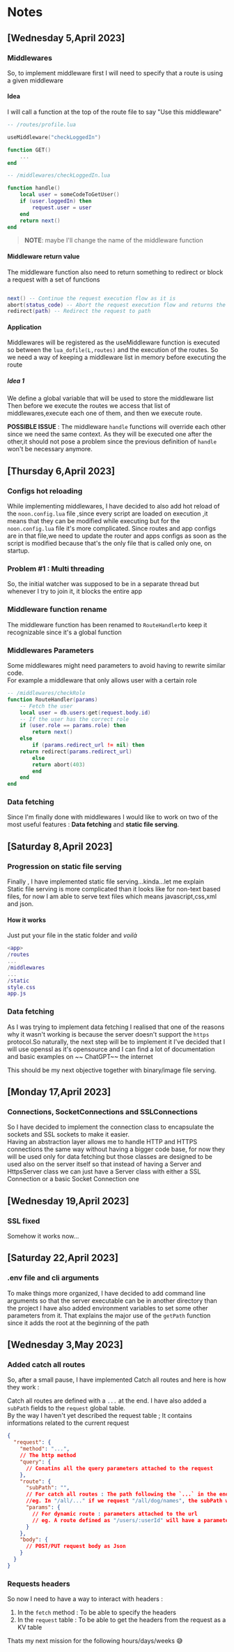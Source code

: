 # Notes

## [Wednesday 5,April 2023]

### Middlewares

So, to implement middleware first I will need to specify that a route is using a given middleware

#### Idea

I will call a function at the top of the route file to say "Use this middleware"

```lua
-- /routes/profile.lua

useMiddleware("checkLoggedIn")

function GET()
    ...
end

-- /middlewares/checkLoggedIn.lua

function handle()
    local user = someCodeToGetUser()
    if (user.loggedIn) then
        request.user = user
    end
    return next()
end
```

> **NOTE**: maybe I'll change the name of the middleware function

#### Middleware return value

The middleware function also need to return something to redirect or block a request
with a set of functions

```lua

next() -- Continue the request execution flow as it is
abort(status_code) -- Abort the request execution flow and returns the status code (403 by default)
redirect(path) -- Redirect the request to path
```

#### Application

Middlewares will be registered as the useMiddleware function is executed
so between the ```lua_dofile(L,routes)``` and the execution of the routes.
So we need a way of keeping a middleware list in memory before executing the route

##### Idea 1

We define a global variable that will be used to store the middleware list <br>
Then before we execute the routes we access that list of middlewares,execute each one of them, and
then we execute route.

**POSSIBLE ISSUE** : The middleware `handle` functions will override each other since we need the same context.
As they will be executed one after the other,it should not pose a problem since the previous definition of `handle`
won't be necessary anymore.

## [Thursday 6,April 2023]

### Configs hot reloading

While implementing middlewares, I have decided to also add hot reload of the
`noon.config.lua` file ,since every script are loaded on execution ,it means that they
can be modified while executing but for the `noon.config.lua` file it's more complicated.
Since routes and app configs are in that file,we need to update the router and apps configs
as soon as the script is modified because that's the only file that is called only one, on startup.

### Problem #1 : Multi threading

So, the initial watcher was supposed to be in a separate thread but whenever I try to join it,
it blocks the entire app

### Middleware function rename

The middleware function has been renamed to `RouteHandler`to keep it recognizable since
it's a global function

### Middlewares Parameters

Some middlewares might need parameters to avoid having to rewrite similar code.<br>
For example a middleware that only allows user with a certain role

```lua
-- /middlewares/checkRole
function RouteHandler(params)
    -- Fetch the user
    local user = db.users:get(request.body.id)
    -- If the user has the correct role
    if (user.role == params.role) then
        return next()
    else
        if (params.redirect_url != nil) then
    return redirect(params.redirect_url)
        else
        return abort(403)
        end
    end
end 
```

### Data fetching

Since I'm finally done with middlewares I would like to work on two of the most useful
features : **Data fetching** and **static file serving**.

## [Saturday 8,April 2023]

### Progression on static file serving

Finally , I have implemented static file serving...kinda...let me explain<br>
Static file serving is more complicated than it looks like for non-text based files, for now I am able to serve
text files which means javascript,css,xml and json.

#### How it works

Just put your file in the static folder and _voilà_

```lua
<app>
/routes
...
/middlewares
...
/static
style.css
app.js
```

### Data fetching

As I was trying to implement data fetching I realised that one of the reasons why it wasn't working
is because the server doesn't support the `https` protocol.So naturally, the next step will be to implement it
I've decided that I will use openssl as it's opensource and I can find a lot of documentation and basic examples on ~~
ChatGPT~~ the internet

This should be my next objective together with binary/image file serving.

## [Monday 17,April 2023]

### Connections, SocketConnections and SSLConnections

So I have decided to implement the connection class to encapsulate the sockets and SSL sockets to make it easier.<br>
Having an abstraction layer allows me to handle HTTP and HTTPS connections the same way without having a bigger code
base,
for now they will be used only for data fetching but those classes are designed to be used also on the server itself
so that instead of having a Server and HttpsServer class we can just have a Server class with either a SSL Connection or
a basic Socket Connection one

## [Wednesday 19,April 2023]

### SSL fixed

Somehow it works now...

## [Saturday 22,April 2023]

### .env file and cli arguments

To make things more organized, I have decided to add command line arguments so that the server executable can be in
another directory than the project
I have also added environment variables to set some other parameters from it.
That explains the major use of the `getPath` function since it adds the root at the beginning of the path

## [Wednesday 3,May 2023]

### Added catch all routes

So, after a small pause, I have implemented Catch all routes and here is how they work : <br>

Catch all routes are defined with a `...` at the end. I have also added a `subPath` fields to the `request` global
table.<br>
By the way I haven't yet described the request table ; It contains informations related to the current request

```json
{
  "request": {
    "method": "...",
    // The http method
    "query": {
      // Conatins all the query parameters attached to the request
    },
    "route": {
      "subPath": "",
      // For catch all routes : The path following the `...` in the endpoint declaration
      //eg. In "/all/..." if we request "/all/dog/names", the subPath will be "/dog/names"
      "params": {
        // For dynamic route : parameters attached to the url
        // eg. A route defined as "/users/:userId" will have a parameter named "userId" with the value passed to the url
      }
    },
    "body": {
      // POST/PUT request body as Json
    }
  }
}
```

### Requests headers

So now I need to have a way to interact with headers :

1. In the `fetch` method : To be able to specify the headers
2. In the `request` table : To be able to get the headers from the request as a KV table

Thats my next mission for the following hours/days/weeks 😅